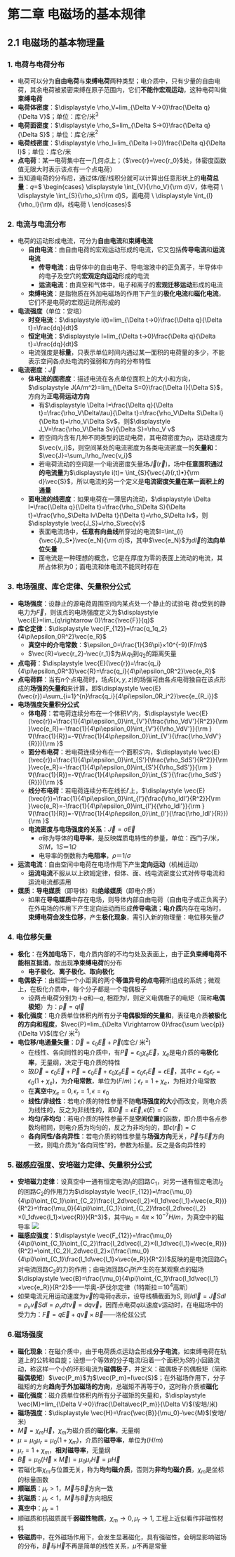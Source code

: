 # 第二章 电磁场的基本规律
## 2.1 电磁场的基本物理量
### 1. 电荷与电荷分布
* 电荷可以分为**自由电荷**与**束缚电荷**两种类型；电介质中，只有少量的自由电荷，其余电荷被紧密束缚在原子范围内，它们**不能作宏观运动**，这种电荷叫做**束缚电荷**
* **电荷体密度**：$\displaystyle \rho_V=lim_{\Delta V→0}\frac{\Delta q}{\Delta V}$；单位：库仑/米$^3$
* **电荷面密度**：$\displaystyle \rho_S=lim_{\Delta S→0}\frac{\Delta q}{\Delta S}$；单位：库仑/米$^2$
* **电荷线密度**：$\displaystyle \rho_l=lim_{\Delta l→0}\frac{\Delta q}{\Delta l}$；单位：库仑/米
* **点电荷**：某一电荷集中在一几何点上；（$\vec{r}=\vec{r_0}$处，体密度函数值无限大时表示该点有一个点电荷）
* 当知道电荷的分布后，通过体/面/线积分就可以计算出任意形状上的**电荷总量**：$q=$$
\begin{cases}
\displaystyle \int_{V}{\rho_V}{\rm d}V，体电荷 \\
\displaystyle \int_{S}{\rho_s}{\rm d}S，面电荷 \\
\displaystyle \int_{l}{\rho_l}{\rm d}l，线电荷 \\
\end{cases}$

### 2. 电流与电流分布
* 电荷的运动形成电流，可分为**自由电流**和**束缚电流**
  * **自由电流**：由自由电荷的宏观运动形成的电流，它又包括**传导电流**和**运流电流** 
    * **传导电流**：由导体中的自由电子、导电溶液中的正负离子，半导体中的电子及空穴的**宏观定向运动**形成的电流
    * **运流电流**：由真空和气体中，电子和离子的**宏观迁移运动**形成的电流
  * **束缚电流**：是指物质在外加电磁场的作用下产生的**极化电流**和**磁化电流**，它们不是电荷的宏观运动所形成的
* **电流强度**（单位：安培）
  * **时变电流**：$\displaystyle i(t)=lim_{\Delta t→0}\frac{\Delta q}{\Delta t}=\frac{dq}{dt}$
  * **恒定电流**：$\displaystyle I=lim_{\Delta t→0}\frac{\Delta q}{\Delta t}=\frac{dq}{dt}$
  * 电流强度是**标量**，只表示单位时间内通过某一面积的电荷量的多少，不能表示空间各点处电流的强弱和方向的分布特性
* **电流密度**：$\vec{J}$
  * **体电流的面密度**：描述电流在各点单位面积上的大小和方向，$\displaystyle J(A/m^2)=lim_{\Delta S=0}\frac{\Delta I}{\Delta S}$，方向为**正电荷运动方向**
    * 有$\displaystyle \Delta I=\frac{\Delta q}{\Delta t}=\frac{\rho_V\Delta\tau}{\Delta t}=\frac{\rho_V\Delta S\Delta l}{\Delta t}=\rho_V\Delta Sv$，则$\displaystyle J_V=\frac{\rho_V\Delta Sv}{\Delta S}=\rho_V v$
    * 若空间内含有几种不同类型的运动电荷，其电荷密度为$\rho_i$，运动速度为$\vec{v_i}$，则空间某处的电流密度为各类电流密度一的**矢量和**：$\vec{J}=\sum_i\rho_i\vec{v_i}$
    * 若电荷流动的空间是一个电流密度矢量场$\vec{J}(\vec{r})$，场中**任意面积通过的电流量**为$\displaystyle i(t)= \int_{S}{\vec{J}(r,t)•}{\rm d}\vec{S}$，所以电流的另一个定义是**电流密度矢量在某一面积上的通量**
  * **面电流的线密度**：如果电荷在一薄层内流动，$\displaystyle \Delta I=\frac{\Delta q}{\Delta t}=\frac{\rho_S\Delta S}{\Delta t}=\frac{\rho_S\Delta lv\Delta t}{\Delta t}=\rho_S\Delta lv$，则$\displaystyle \vec{J_S}=\rho_S\vec{v}$
    * 表面电流场中，**任意有向曲线**所穿过的电流$I=\int_{l}{\vec{J}_S•}\vec{e_N}{\rm d}l$，其中$\vec{e_N}$为$d\vec{l}$的**法向单位矢量**
    * 面电流是一种理想的概念，它是在厚度为零的表面上流动的电流，其所占体积为$0$；面电流和体电流不能同时存在
### 3. 电场强度、库仑定律、矢量积分公式
* **电场强度**：设静止的源电荷周围空间内某点处一个静止的试验电
荷$q$受到的静电力为$\vec{F}$，则该点的电场强度定义为$\displaystyle \vec{E}=lim_{q\rightarrow 0}\frac{\vec{F}}{q}$
* **库仑定律**：$\displaystyle \vec{F_{12}}=\frac{q_1q_2}{4\pi\epsilon_0R^2}\vec{e_R}$
  * **真空中的介电常数**：$\epsilon_0=\frac{1}{36\pi}×10^{-9}(F/m)$
  * $\vec{R}=\vec{r_2}-\vec{r_1}$为从$q_1$到$q_2$的距离矢量
* **点电荷**：$\displaystyle \vec{E}(\vec{r})=\frac{q_i}{4\pi\epsilon_0R^3}\vec{R}=\frac{q_i}{4\pi\epsilon_0R^2}\vec{e_R}$
* **点电荷群**：当有$n$个点电荷时，场点$(x,y,z)$的场强可由各点电荷独自在该点形成的**场强的矢量和**来计算，即$\displaystyle \vec{E}(\vec{r})=\sum_{i=1}^{n}\frac{q_i}{4\pi\epsilon_0R_i^2}\vec{e_{R_i}}$
* **电场强度矢量积分公式**
  * **体电荷**：若电荷连续分布在一个体积$V'$内，$\displaystyle \vec{E}(\vec{r})=\frac{1}{4\pi\epsilon_0}\int_{V'}{\frac{\rho_VdV'}{R^2}}{\rm }\vec{e_R}=-\frac{1}{4\pi\epsilon_0}\int_{V'}{{\rho_VdV'}}{\rm }∇(\frac{1}{R})=-∇(\frac{1}{4\pi\epsilon_0}\int_{V'}{\frac{\rho_VdV'}{R}}){\rm }$
  * **面分布电荷**：若电荷连续分布在一个面积$S'$内，$\displaystyle \vec{E}(\vec{r})=\frac{1}{4\pi\epsilon_0}\int_{S'}{\frac{\rho_SdS'}{R^2}}{\rm }\vec{e_R}=-\frac{1}{4\pi\epsilon_0}\int_{S'}{{\rho_SdS'}}{\rm }∇(\frac{1}{R})=-∇(\frac{1}{4\pi\epsilon_0}\int_{S'}{\frac{\rho_SdS'}{R}}){\rm }$
  * **线分布电荷**：若电荷连续分布在线长$l'$上，$\displaystyle \vec{E}(\vec{r})=\frac{1}{4\pi\epsilon_0}\int_{l'}{\frac{\rho_ldl'}{R^2}}{\rm }\vec{e_R}=-\frac{1}{4\pi\epsilon_0}\int_{l'}{{\rho_ldl'}}{\rm }∇(\frac{1}{R})=-∇(\frac{1}{4\pi\epsilon_0}\int_{l'}{\frac{\rho_ldl'}{R}}){\rm }$
  * **电流密度与电场强度的关系**：$\vec{J}=\sigma\vec{E}$
    * $σ$称为导体的**电导率**，是反映媒质电特性的参量，单位：西门子/米，$S/M，1S＝1\Omega$
    * 电导率的倒数称为**电阻率**，$\rho＝1/\sigma$
* **运流电流**：自由空间中电荷在电场作用下产生**定向运动**（机械运动）
  * **运流电流**不服从以上欧姆定律，但体、面、线电流密度公式对传导电流和运流电流都适用
* **媒质**：**导电媒质**（即导体）和**绝缘媒质**（即电介质）
  * 如果在**导电媒质**中存在电场，则导体内部自由电荷（自由电子或正负离子）在外电场的作用下产生定向运动而形成**传导电流**；**电介质**内存在电场时，**束缚电荷会发生位移**，产生**极化现象**，需引入新的物理量：电位移矢量$\vec{𝐷}$
### 4. 电位移矢量
* **极化**：在**外加电场**下，电介质内部的不均匀处及表面上，由于**正负束缚电荷不能相互抵消**，故出现**净束缚电荷**的分布
  * **电子极化**、**离子极化**、**取向极化**
* **电偶极子**：由相距一个小距离的两个**等值异号的点电荷**所组成的系统；微观上，在极化介质中，每个分子都是一个电偶极子
  * 设两点电荷分别为$＋q$和$—q$, 相距为$l$，则定义电偶极子的电矩（简称**电偶极矩**）为：$\vec{p}=q\vec{l}$
* **极化强度**：电介质单位体积内所有分子**电偶极矩的矢量和**，表征电介质**被极化的方向和程度**，$\vec{P}=lim_{\Delta V\rightarrow 0}\frac{\sum \vec{p}}{\Delta V}$(库仑/ 米$^2$)
* **电位移/电通量矢量**：$\vec{D}=\epsilon_0\vec{E}+\vec{P}$(库仑/ 米$^2$)
  * 在线性、各向同性的电介质中，有$\vec{P}=\epsilon_0\chi_e\vec{E}$，$\chi_e$是电介质的**电极化率**，无量纲，决定于电介质的特性
  * 故$\vec{D}=\epsilon_0\vec{E}+\vec{P}=\epsilon_0\vec{E}+\epsilon_0\chi_e\vec{E}=\epsilon_0\epsilon_r\vec{E}=\epsilon \vec{E}$，其中$\epsilon=\epsilon_0\epsilon_r=\epsilon_0(1+\chi_e)$，为**介电常数**，单位为$(F/m)$；$\epsilon_r=1+\chi_e$，为相对介电常数
  * 在**真空**中$\chi_e=0,\epsilon_r=1,\epsilon=\epsilon_0$
  * **线性/非线性**：若电介质的特性参量不随**电场强度的大小**而改变，则电介质为线性的，反之为非线性的，即$\vec{D}=\epsilon\vec{E},\epsilon(E)=C$
  * **均匀/非均匀**：若电介质的特性参量不是**空间位置**的函数，即介质中各点参数均相同，则电介质为均匀的，反之为非均匀的，即$\epsilon(\vec{r})=C$
  * **各向同性/各向异性**：若电介质的特性参量与**场强方向**无关，$\vec{P}$与$\vec{E}$方向一致，则电介质为“各向同性”的，参数为标量。反之是各向异性的
### 5. 磁感应强度、安培磁力定律、矢量积分公式
* **安培磁力定律**：设真空中一通有恒定电流$I_1$的回路$C_1$，对另一通有恒定电流$I_2$的回路$C_2$的作用力为$\displaystyle \vec{F_{12}}=\frac{\mu_0}{4\pi}\oint_{C_1}\oint_{C_2}\frac{I_2d\vec{l_2}×(I_1d\vec{l_1}×\vec{e_R})}{R^2}=\frac{\mu_0}{4\pi}\oint_{C_1}\oint_{C_2}\frac{I_2d\vec{l_2}×(I_1d\vec{l_1}×\vec{R})}{R^3}$，其中$\mu_0=4\pi×10^{-7}H/m$，为真空中的磁导率
![](../images/磁力.png)
* **磁感应强度**：$\displaystyle \vec{F_{12}}=\frac{\mu_0}{4\pi}\oint_{C_1}\oint_{C_2}\frac{I_2d\vec{l_2}×(I_1d\vec{l_1}×\vec{e_R})}{R^2}=\oint_{C_2}I_2d\vec{l_2}×(\frac{\mu_0}{4\pi}\oint_{C_1}\frac{I_1d\vec{l_1}×\vec{e_R}}{R^2})$反映的是电流回路$C_1$对电流回路$C_2$的力的作用；由电流回路$C_1$所产生的在某观察点的磁场$\displaystyle \vec{B}=\frac{\mu_0}{4\pi}\oint_{C_1}\frac{I_1d\vec{l_1}×\vec{e_R}}{R^2}$——毕奥-萨伐尔定律（$1$特斯拉＝$10^4$高斯）
* 如果电流元用运动速度为$\vec{v}$的电荷$q$表示，设导线横截面为$S$, 则$Id\vec{l}=\vec{J}Sdl=\rho_v\vec{v}Sdl=\rho_vd\tau\vec{v}=dq\vec{v}$，因而点电荷$q$以速度$v$运动时，在电磁场中的受力为：$\vec{F}=q\vec{E}+q\vec{v}×\vec{B}$——洛伦兹公式
### 6.磁场强度
* **磁化现象**：在磁介质中，由于电荷质点运动会形成**分子电流**，如束缚电荷在轨道上的公转和自旋；设想一个等效的分子电流$I$沿着一个面积为$S$的小回路流动，称这样一个小的环形电流为**磁偶极子**，并定义：磁偶极子的偶极矩（简称**磁偶极矩**）$\vec{P_m}$为$\vec{P_m}=I\vec{S}$；在外磁场作用下，分子磁矩的方向**趋向于外加磁场的方向**，总磁矩不再等于0，这时称介质被**磁化**
* **磁化强度**：磁介质单位体积内所有分子磁矩的矢量和，$\displaystyle \vec{M}=lim_{\Delta V→0}\frac{\Delta\vec{P_m}}{\Delta V}$(安培/米)
* **磁场强度**：$\displaystyle \vec{H}=\frac{\vec{B}}{\mu_0}-\vec{M}$(安培/米)
* $\vec{M}=\chi_m\vec{H}$，$\chi_m$为磁介质的**磁化率**，无量纲
* $\mu=\mu_0\mu_r=\mu_0(1+\chi_m)$，介质的**磁导率**，单位为$(H/m)$
* $\mu_r=1+\chi_m$，**相对磁导率**，无量纲
* $\vec{B}=\mu_0(\vec{H}×\vec{M})=\mu_0\mu_r\vec{H}=\mu\vec{H}$
* 若磁化率$\chi_m$与位置无关，称为**均匀磁介质**，否则为**非均匀磁介质**，$\chi_m$是坐标的标量函数
* **顺磁质**：$\mu_r>1$，$\vec{M}$与$\vec{B}$方向一致
* **抗磁质**：$\mu_r<1$，$\vec{M}$与$\vec{B}$方向相反
* **真空中**：$\mu_r=1$
* 顺磁质和抗磁质属千**弱磁性物质**，$\chi_m→0, \mu_r→1$, 工程上近似看作非磁性材料
* **铁磁质**中，在外磁场作用下，会发生显著磁化，具有强磁性，会明显影响磁场的分布，$\vec{B}$与$\vec{H}$不再是简单的线性关系，$\mu$不再是常量